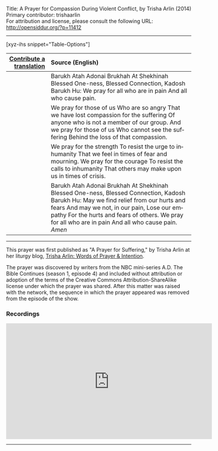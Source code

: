 <html>
<head></head>
<body>
Title: A Prayer for Compassion During Violent Conflict, by Trisha Arlin (2014)<br />
Primary contributor: trishaarlin<br />
For attribution and license, please consult the following URL: <a href="http://opensiddur.org/?p=11412">http://opensiddur.org/?p=11412</a>
<p />
<hr />

[xyz-ihs snippet="Table-Options"]<table style="margin-left: auto; margin-right: auto;" class="draggable">
<thead><tr><th id="x" style="text-align: right;"><a href="/translate/" target="_blank" rel="noopener">Contribute a translation</a></th><th style="text-align: left;">Source (English)</th></tr></thead>
<tbody>
<tr><td style="vertical-align:top;">
<div class="liturgy" lang="he" style="text-align: right;">

</span></div></td>
 
<td style="vertical-align:top;"><div class="english" lang="en">
 Barukh Atah Adonai
 Brukhah At Shekhinah
 Blessed One-ness, Blessed Connection,
 Kadosh Barukh Hu:
 We pray for all who are in pain
 And all who cause pain.
</div></td></tr>


<tr><td style="vertical-align:top;">
<div class="liturgy" lang="he">

</span></div></td>
 
<td style="vertical-align:top;"><div class="english" lang="en">
We pray for those of us
 Who are so angry
 That we have lost compassion for the suffering
 Of anyone who is not a member of our group.
 And we pray for those of us
 Who cannot see the suffering
 Behind the loss of that compassion.
</div></td></tr>


<tr><td style="vertical-align:top;">
<div class="liturgy" lang="he">

</span></div></td>
 
<td style="vertical-align:top;"><div class="english" lang="en">
We pray for the strength
 To resist the urge to inhumanity
 That we feel in times of fear and mourning.
 We pray for the courage
 To resist the calls to inhumanity
 That others may make upon us in times of crisis.
</div></td></tr>


<tr><td style="vertical-align:top;">
<div class="liturgy" lang="he">

</span></div></td>
 
<td style="vertical-align:top;"><div class="english" lang="en">
Barukh Atah Adonai
 Brukhah At Shekhinah
 Blessed One-ness, Blessed Connection,
 Kadosh Barukh Hu:
 May we find relief from our hurts and fears
 And may we not, in our pain,
 Lose our empathy
 For the hurts and fears of others.
 We pray for all who are in pain
 And all who cause pain.
 <em>Amen</em>
</div></td>
</tr>
</tbody></table>

<hr />

This prayer was first published as "A Prayer for Suffering," by Trisha Arlin at her liturgy blog, <a href="https://web.archive.org/web/20141221001144/http://triganza.blogspot.com/2014/07/a-prayer-for-suffering.html">Trisha Arlin: Words of Prayer &amp; Intention</a>. 

The prayer was discovered by writers from the NBC mini-series A.D. The Bible Continues (season 1, episode 4) and included without attribution or adoption of the terms of the Creative Commons Attribution-ShareAlike license under which the prayer was shared. After this matter was raised with the network, the sequence in which the prayer appeared was removed from the episode of the show. 

<h3>Recordings</h3>

<iframe src="https://www.facebook.com/plugins/video.php?href=https%3A%2F%2Fwww.facebook.com%2Fopensourcejudaism%2Fvideos%2F1444068282557335%2F&show_text=0&width=560" width="560" height="315" style="border:none;overflow:hidden" scrolling="no" frameborder="0" allowfullscreen="true" allow="autoplay; clipboard-write; encrypted-media; picture-in-picture; web-share" allowFullScreen="false"></iframe>

<hr />

&nbsp;
</body>
</html>